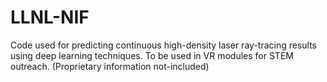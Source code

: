 # LLNL-NIF
Code used for predicting continuous high-density laser ray-tracing results using deep learning techniques. To be used in VR modules for STEM outreach. (Proprietary information not-included)

